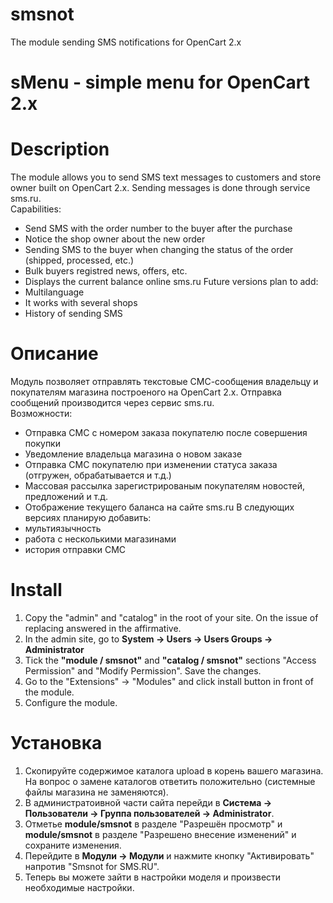# smsnot
The module sending SMS notifications for OpenCart 2.x

# sMenu - simple menu for OpenCart 2.x

Description
===========
The module allows you to send SMS text messages to customers and store owner built on OpenCart 2.x. Sending messages is done through service sms.ru.  
Capabilities:  
* Send SMS with the order number to the buyer after the purchase
* Notice the shop owner about the new order
* Sending SMS to the buyer when changing the status of the order (shipped, processed, etc.)
* Bulk buyers registred news, offers, etc.
* Displays the current balance online sms.ru
Future versions plan to add:  
* Multilanguage
* It works with several shops
* History of sending SMS

Описание
========
Модуль позволяет отправлять текстовые СМС-сообщения владельцу и покупателям магазина построеного на OpenCart 2.x. Отправка сообщений производится через сервис sms.ru.  
Возможности:
* Отправка СМС с номером заказа покупателю после совершения покупки
* Уведомление владельца магазина о новом заказе
* Отправка СМС покупателю при изменении статуса заказа (отгружен, обрабатывается и т.д.)
* Массовая рассылка зарегистрированым покупателям новостей, предложений и т.д.
* Отображение текущего баланса на сайте sms.ru
В следующих версиях планирую добавить:
* мультиязычность
* работа с несколькими магазинами
* история отправки СМС

Install
=======
1. Copy the "admin" and "catalog" in the root of your site. On the issue of replacing answered in the affirmative.
2. In the admin site, go to **System -> Users -> Users Groups -> Administrator**
3. Tick the **"module / smsnot"** and **"catalog / smsnot"** sections "Access Permission" and "Modify Permission". Save the changes.
4. Go to the "Extensions" -> "Modules" and click install button in front of the module.
5. Configure the module.

Установка
=========
1. Скопируйте содержимое каталога upload в корень вашего магазина. На вопрос о замене каталогов ответить положительно (системные файлы магазина не заменяются).
2. В администратоивной части сайта перейди в **Система -> Пользователи -> Группа пользователей -> Administrator**.
3. Отметье **module/smsnot** в разделе "Разрешён просмотр" и **module/smsnot** в разделе "Разрешено внесение изменений" и сохраните изменения.
4. Перейдите в **Модули -> Модули** и нажмите кнопку "Активировать" напротив "Smsnot for SMS.RU".
5. Теперь вы можете зайти в настройки моделя и произвести необходимые настройки.
